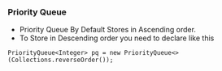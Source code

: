 ### Priority Queue

- Priority Queue By Default Stores in Ascending order.
- To Store in Descending order you need to declare like this

```
PriorityQueue<Integer> pq = new PriorityQueue<>(Collections.reverseOrder());
```
